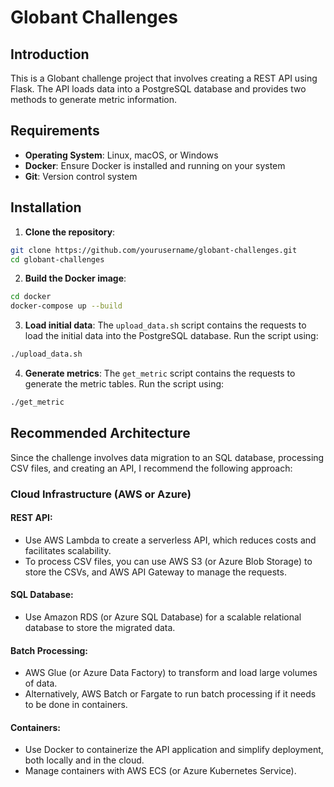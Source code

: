 # Globant Challenges

## Introduction
This is a Globant challenge project that involves creating a REST API using Flask. The API loads data into a PostgreSQL database and provides two methods to generate metric information.

## Requirements
- **Operating System**: Linux, macOS, or Windows
- **Docker**: Ensure Docker is installed and running on your system
- **Git**: Version control system

## Installation

1. **Clone the repository**:
```bash
git clone https://github.com/yourusername/globant-challenges.git
cd globant-challenges
```

2. **Build the Docker image**:
```bash
cd docker
docker-compose up --build
```
3. **Load initial data**:
The `upload_data.sh` script contains the requests to load the initial data into the PostgreSQL database. Run the script using:
```bash
./upload_data.sh
 ```

4. **Generate metrics**:
The `get_metric` script contains the requests to generate the metric tables. Run the script using:
```bash
./get_metric
```

## Recommended Architecture
Since the challenge involves data migration to an SQL database, processing CSV files, and creating an API, I recommend the following approach:

### Cloud Infrastructure (AWS or Azure)
#### REST API:
- Use AWS Lambda to create a serverless API, which reduces costs and facilitates scalability.
- To process CSV files, you can use AWS S3 (or Azure Blob Storage) to store the CSVs, and AWS API Gateway to manage the requests.

#### SQL Database:
- Use Amazon RDS (or Azure SQL Database) for a scalable relational database to store the migrated data.

#### Batch Processing:
- AWS Glue (or Azure Data Factory) to transform and load large volumes of data.
- Alternatively, AWS Batch or Fargate to run batch processing if it needs to be done in containers.

#### Containers:
- Use Docker to containerize the API application and simplify deployment, both locally and in the cloud.
- Manage containers with AWS ECS (or Azure Kubernetes Service).

